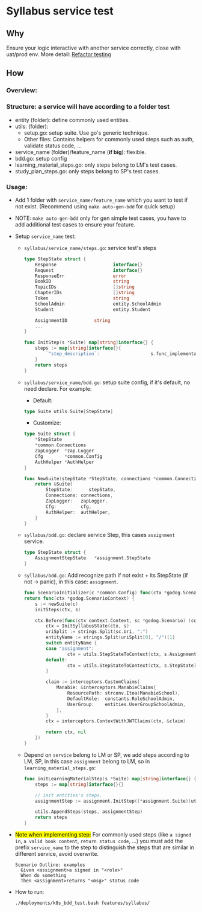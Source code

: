 # Syllabus service test

## Why

Ensure your logic interactive with another service correctly, close with uat/prod env. More detail: [Refactor testing](https://manabie.atlassian.net/wiki/spaces/TECH/pages/444859964/Refactor+testing)

## How

### Overview:

### Structure: a service will have according to a folder test

- entity (folder): define commonly used entities.
- utils: (folder):
  - setup.go: setup suite. Use go's generic technique.
  - Other files: Contains helpers for commonly used steps such as auth, validate status code, ...
- service_name (folder)/feature_name (**if big**): flexible.
- bdd.go: setup config
- learning_material_steps.go: only steps belong to LM's test cases.
- study_plan_steps.go: only steps belong to SP's test cases.

### Usage:

- Add 1 folder with `service_name/feature_name` which you want to test if not exist. (Recommend using `make auto-gen-bdd` for quick setup)
- NOTE: `make auto-gen-bdd` only for gen simple test cases, you have to add additional test cases to ensure your feature.
- Setup `service_name` test:

  - `syllabus/service_name/steps.go`: service test's steps

    ```go
    type StepState struct {
        Response                     interface{}
        Request                      interface{}
        ResponseErr                  error
        BookID                       string
        TopicIDs                     []string
        ChapterIDs                   []string
        Token                        string
        SchoolAdmin                  entity.SchoolAdmin
        Student                      entity.Student

        AssignmentID          string
        ...
    }

    func InitStep(s *Suite) map[string]interface{} {
        steps := map[string]interface{}{
            `^step_description`:                   s.func_implementation,
        }
        return steps
    }

    ```

  - `syllabus/service_name/bdd.go`: setup suite config, if it's default, no need declare. For example:

    - Default:

    ```go
    type Suite utils.Suite[StepState]
    ```

    - Customize:

    ```go
    type Suite struct {
        *StepState
        *common.Connections
        ZapLogger  *zap.Logger
        Cfg        *common.Config
        AuthHelper *AuthHelper
    }

    func NewSuite(stepState *StepState, connections *common.Connections, zapLogger *zap.Logger, cfg *common.Config, authHelper *AuthHelper) *Suite {
        return &Suite{
            StepState:      stepState,
            Connections: connections,
            ZapLogger:   zapLogger,
            Cfg:         cfg,
            AuthHelper:  authHelper,
        }
    }
    ```

  - `syllabus/bdd.go`: declare service Step, this cases `assignment` service.
    ```go
    type StepState struct {
        AssignmentStepState   *assignment.StepState
    }
    ```
  - `syllabus/bdd.go`: Add recognize path if not exist + its StepState (if not -> panic), in this case: `assignment`.

    ```go
    func ScenarioInitializer(c *common.Config) func(ctx *godog.ScenarioContext) {
    return func(ctx *godog.ScenarioContext) {
    	s := newSuite(c)
    	initSteps(ctx, s)

    	ctx.Before(func(ctx context.Context, sc *godog.Scenario) (context.Context, error) {
    		ctx = InitSyllabusState(ctx, s)
    		uriSplit := strings.Split(sc.Uri, ":")
    		entityName := strings.Split(uriSplit[0], "/")[1]
    		switch entityName {
    		case "assignment":
                    ctx = utils.StepStateToContext(ctx, s.AssignmentStepState)
            default:
                    ctx = utils.StepStateToContext(ctx, s.StepState)
    		}

    		claim := interceptors.CustomClaims{
    			Manabie: &interceptors.ManabieClaims{
    				ResourcePath: strconv.Itoa(ManabieSchool),
    				DefaultRole:  constants.RoleSchoolAdmin,
    				UserGroup:    entities.UserGroupSchoolAdmin,
    			},
    		}
    		ctx = interceptors.ContextWithJWTClaims(ctx, &claim)

    		return ctx, nil
    	})
    }
    ```

  - Depend on `service` belong to LM or SP, we add steps according to LM, SP, in this case `assignment` belong to LM, so in `learning_material_steps.go`:

    ```go
    func initLearningMaterialStep(s *Suite) map[string]interface{} {
        steps := map[string]interface{}{}

        // init entities's steps.
        assignmentStep := assignment.InitStep((*assignment.Suite)(utils.NewEntitySuite(s.StepState.AssignmentStepState, s.Connections, s.ZapLogger, s.Cfg, s.AuthHelper)))

        utils.AppendSteps(steps, assignmentStep)
        return steps
    }
    ```

- <mark>Note when implementing step:</mark> For commonly used steps (like `a signed in`, `a valid book content`, `return status code`, ...) you must add the prefix `service_name` to the step to distinguish the steps that are similar in different service, avoid overwrite.

  ```gherkin
  Scenario Outline: examples
    Given <assignment>a signed in "<role>"
    When do something
    Then <assignment>returns "<msg>" status code
  ```

- How to run:
  ```bash
  ./deployments/k8s_bdd_test.bash features/syllabus/
  ```
